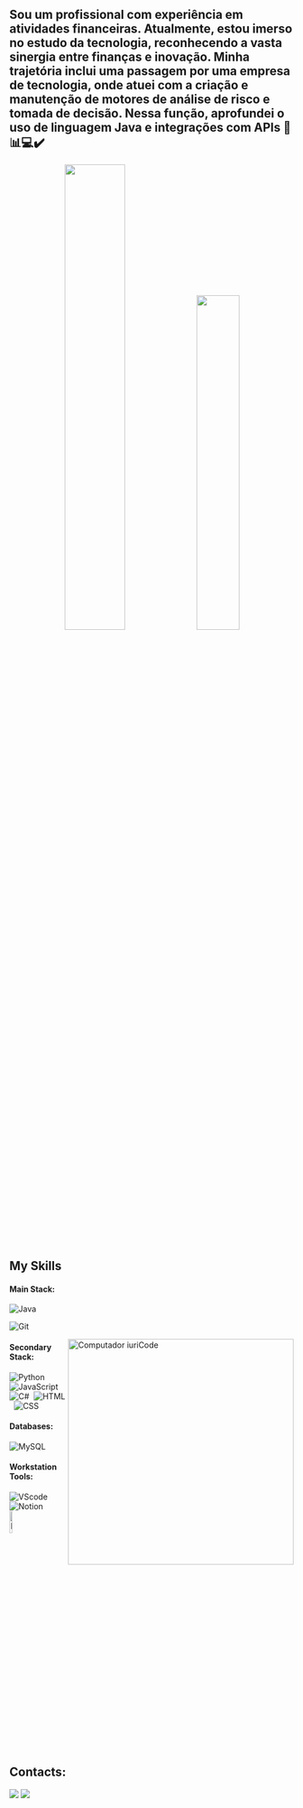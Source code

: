 ## Sou um profissional com experiência em atividades financeiras. Atualmente, estou imerso no estudo da tecnologia, reconhecendo a vasta sinergia entre finanças e inovação. Minha trajetória inclui uma passagem por uma empresa de tecnologia, onde atuei com a criação e manutenção de motores de análise de risco e tomada de decisão. Nessa função, aprofundei o uso de linguagem Java e integrações com APIs  :bank::bar_chart::computer::heavy_check_mark:

<div align="center" style="margin-bottom: 100px;">
   <img width="46%" src="https://github-readme-streak-stats.herokuapp.com?user=rodolfohmoliveira&theme=default&mode=weekly" />
  <img width="39%" src="https://github-readme-stats-git-main-rafaelalexandrino.vercel.app/api/top-langs/?username=rodolfohmoliveira&show_icons=true&theme=white&layout=compact" />
</div>



 &nbsp;
 &nbsp;

## My Skills

#### Main Stack:
![Java](https://img.shields.io/badge/Java-ED8B00?style=for-the-badge&logo=openjdk&logoColor=white)&nbsp;

![Git](https://img.shields.io/badge/GIT-E44C30?style=for-the-badge&logo=git&logoColor=white)&nbsp;

<img src="https://raw.githubusercontent.com/MicaelliMedeiros/micaellimedeiros/master/image/computer-illustration.png" min-width="400px" max-width="400px" width="400px" align="right" alt="Computador iuriCode">

#### Secondary Stack:

![Python](https://img.shields.io/badge/Python-14354C?style=for-the-badge&logo=python&logoColor=white)&nbsp;
![JavaScript](https://img.shields.io/badge/JavaScript-F7DF1E?style=for-the-badge&logo=javascript&logoColor=black)&nbsp;
![C#](https://img.shields.io/badge/c%23-%23239120.svg?style=for-the-badge&logo=csharp&logoColor=white)&nbsp;
![HTML](https://img.shields.io/badge/HTML5-E34F26?style=for-the-badge&logo=html5&logoColor=white)&nbsp;
![CSS](https://img.shields.io/badge/CSS3-1572B6?style=for-the-badge&logo=css3&logoColor=white)&nbsp;



<!--#### Studying in this moment:-->

<!--![GCP](https://img.shields.io/badge/Google_Cloud-4285F4?style=for-the-badge&logo=google-cloud&logoColor=white)&nbsp;-->
<!--![Kubernetes](https://img.shields.io/badge/kubernetes-4285F4?style=for-the-badge&logo=kubernetes&logoColor=white)&nbsp;-->

#### Databases:

![MySQL](https://img.shields.io/badge/MySQL-005C84?style=for-the-badge&logo=mysql&logoColor=white)&nbsp;

#### Workstation Tools:

![VScode](https://img.shields.io/badge/vscode-4285F4?style=for-the-badge&logo=vscode&logoColor=white)&nbsp;
![Notion](https://img.shields.io/badge/Notion-000000?style=for-the-badge&logo=notion&logoColor=white)&nbsp;
<img src="https://upload.wikimedia.org/wikipedia/commons/c/c2/Postman_%28software%29.png" alt="Postman" width="10%">
&nbsp;

&nbsp;
&nbsp;

## Contacts:

<div> 

<a href = "mailto:contato.rodolfohmoliveira@gmail.com"> <img src="https://img.shields.io/badge/-Gmail-%23333?style=for-the-badge&logo=gmail&logoColor=white" target="_blank"></a>
<a href="https://www.linkedin.com/in/rodolfo-oliveira-68038648/" target="_blank"><img src="https://img.shields.io/badge/-LinkedIn-%230077B5?style=for-the-badge&logo=linkedin&logoColor=white"  target="_blank"></a> 
</div>&nbsp;&nbsp;


